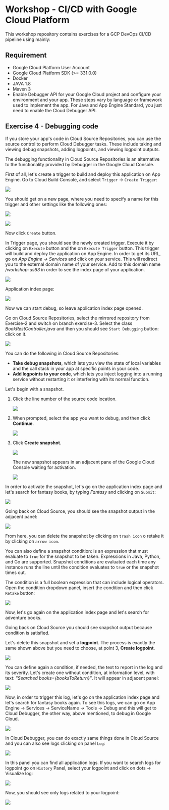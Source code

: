 

# Workshop - CI/CD with Google Cloud Platform

This workshop repository contains exercises for a GCP DevOps CI/CD pipeline using mainly:


## Requirement

*   Google Cloud Platform User Account
*   Google Cloud Platform SDK (>= 331.0.0)
*	Docker
*	JAVA 1.8
*   Maven 3
*   Enable Debugger API for your Google Cloud project and configure your environment and your app. These steps vary by language or framework used to implement the app. For Java and App Engine Standard, you just need to enable the Cloud Debugger API. 

## Exercise 4 - Debugging code

If you store your app's code in Cloud Source Repositories, you can use the source control to perform Cloud Debugger tasks. These include taking and viewing debug snapshots, adding logpoints, and viewing logpoint outputs. 

The debugging functionality in Cloud Source Repositories is an alternative to the functionality provided by Debugger in the Google Cloud Console. 

First of all, let's create a trigger to build and deploy this application on App Engine. Go to Cloud Build Console, and select `Trigger` -> `Create Trigger`:

![](./assets/images/Capture1.PNG)

You should get on a new page, where you need to specify a name for this trigger and other settings like the following ones:

![](./assets/images/Capture2.PNG)

![](./assets/images/Capture3.PNG)

Now click `Create` button. 

In Trigger page, you should see the newly created trigger. Execute it by clicking on `Execute` button and the on `Execute Trigger` button. This trigger will build and deploy the application on App Engine. In order to get its URL, go on *App Engine -> Services* and click on your service. This will redirect you to the external domain name of your service. Add to this domain name */workshop-us63* in order to see the index page of your application.

![](./assets/images/Capture4.PNG)



Application index page:

![](./assets/images/Capture5.PNG)

Now we can start debug, so leave application index page opened. 

Go on Cloud Source Repositories, select the mirrored repository from Exercise-2 and switch on branch exercise-3. Select the class *BookRestController.java*  and then you should see `Start Debugging` button: click on it.

![](./assets/images/Capture6.PNG)

You can do the following in Cloud Source Repositories:

- **Take debug snapshots**, which lets you view the state of local variables and the call stack in your app at specific points in your code.
- **Add logpoints to your code**, which lets you inject logging into a running service without restarting it or interfering with its normal function.

Let's begin with a snapshot.

1. Click the line number of the source code location.

   ![](./assets/images/Capture7.PNG)

2. When prompted, select the app you want to debug, and then click **Continue**.

   ![](./assets/images/Capture8.PNG)

3. Click **Create snapshot**.

   ![](./assets/images/Capture9.PNG)

   The new snapshot appears in an adjacent pane of the Google Cloud Console waiting for activation.

   ![](./assets/images/Capture10.PNG)

In order to activate the snapshot, let's go on the application index page and let's search for fantasy books, by typing *Fantasy* and clicking on `Submit`:

![](./assets/images/Capture11.PNG)

Going back on Cloud Source, you should see the snapshot output in the adjacent panel:

![](./assets/images/Capture12.PNG)

From here, you can delete the snapshot by clicking on `trash icon` o retake it by clicking on `arrow icon`.

You can also define a snapshot condition: is an expression that must evaluate to `true` for the snapshot to be taken. Expressions in Java, Python, and Go are supported. Snapshot conditions are evaluated each time any instance runs the line until the condition evaluates to `true` or the snapshot times out.

The condition is a full boolean expression that can include logical operators. Open the condition dropdown panel, insert the condition and then click `Retake` button:

![](./assets/images/Capture13.PNG)

Now, let's go again on the application index page and let's search for adventure books.

Going back on Cloud Source you should see snapshot output because condition is satisfied.

Let's delete this snapshot and set a **logpoint**. The process is exactly the same shown above but you need to choose, at point 3, **Create logpoint**.

![](./assets/images/Capture14.PNG)

You can define again a condition, if needed, the text to report in the log and its severity. Let's create one without condition, at information level, with text: *"Searched books={booksToReturn}"*. It will appear in adjacent panel:

![](./assets/images/Capture15.PNG)

Now, in order to trigger this log, let's go on the application index page and let's search for fantasy books again. To see this logs, we can go on App Engine -> Services -> ServiceName -> Tools -> Debug and this will get to Cloud Debugger, the other way, above mentioned, to debug in Google Cloud.

![](./assets/images/Capture16.PNG)



In Cloud Debugger, you can do exactly same things done in Cloud Source and you can also see logs clicking on panel `Log`:

![](./assets/images/Capture17.PNG)

In this panel you can find all application logs. If you want to search logs for logpoint go on `History` Panel, select your logpoint and click on dots -> Visualize log:

![](./assets/images/Capture18.PNG)

Now, you should see only logs related to your logpoint:

![](./assets/images/Capture19.PNG)
